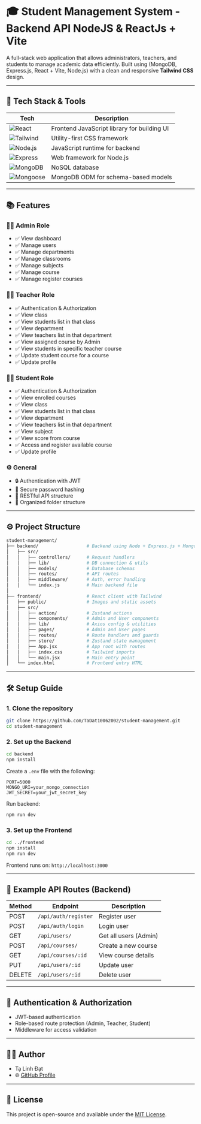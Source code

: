 # 🎓 Student Management System - Backend API NodeJS & ReactJs + Vite

A full-stack web application that allows administrators, teachers, and students to manage academic data efficiently. Built using (MongoDB, Express.js, React + Vite, Node.js) with a clean and responsive **Tailwind CSS** design.

---

## 🚀 Tech Stack & Tools

| Tech                                                                                             | Description                                 |
| ------------------------------------------------------------------------------------------------ | ------------------------------------------- |
| ![React](https://img.shields.io/badge/-React-61DAFB?logo=react&logoColor=white)                  | Frontend JavaScript library for building UI |
| ![Tailwind](https://img.shields.io/badge/-Tailwind_CSS-38B2AC?logo=tailwind-css&logoColor=white) | Utility-first CSS framework                 |
| ![Node.js](https://img.shields.io/badge/-Node.js-339933?logo=node.js&logoColor=white)            | JavaScript runtime for backend              |
| ![Express](https://img.shields.io/badge/-Express.js-black?logo=express&logoColor=white)          | Web framework for Node.js                   |
| ![MongoDB](https://img.shields.io/badge/-MongoDB-47A248?logo=mongodb&logoColor=white)            | NoSQL database                              |
| ![Mongoose](https://img.shields.io/badge/-Mongoose-800000?logo=mongodb&logoColor=white)          | MongoDB ODM for schema-based models         |

---

## 📚 Features

### 👨‍💼 Admin Role

- ✅ View dashboard
- ✅ Manage users
- ✅ Manage departments
- ✅ Manage classrooms
- ✅ Manage subjects
- ✅ Manage course
- ✅ Manage register courses

### 👨‍🏫 Teacher Role

- ✅ Authentication & Authorization
- ✅ View class
- ✅ View students list in that class
- ✅ View department
- ✅ View teachers list in that department
- ✅ View assigned course by Admin
- ✅ View students in specific teacher course
- ✅ Update student course for a course
- ✅ Update profile

### 👩‍🎓 Student Role

- ✅ Authentication & Authorization
- ✅ View enrolled courses
- ✅ View class
- ✅ View students list in that class
- ✅ View department
- ✅ View teachers list in that department
- ✅ View subject
- ✅ View score from course
- ✅ Access and register available course
- ✅ Update profile

### ⚙️ General

- 🔒 Authentication with JWT
- 🔐 Secure password hashing
- 📑 RESTful API structure
- 🧩 Organized folder structure

---

## ⚙️ Project Structure

```bash
student-management/
├── backend/                  # Backend using Node + Express.js + Mongoose
│   ├── src/
│   │   ├── controllers/      # Request handlers
│   │   ├── lib/              # DB connection & utils
│   │   ├── models/           # Database schemas
│   │   ├── routes/           # API routes
│   │   ├── middleware/       # Auth, error handling
│   │   └── index.js          # Main backend file
│
├── frontend/                 # React client with Tailwind
│   ├── public/               # Images and static assets
│   ├── src/
│   │   ├── action/           # Zustand actions
│   │   ├── components/       # Admin and User components
│   │   ├── lib/              # Axios config & utilities
│   │   ├── pages/            # Admin and User pages
│   │   ├── routes/           # Route handlers and guards
│   │   ├── store/            # Zustand state management
│   │   ├── App.jsx           # App root with routes
│   │   ├── index.css         # Tailwind imports
│   │   └── main.jsx          # Main entry point
│   └── index.html            # Frontend entry HTML
```

---

## 🛠️ Setup Guide

### 1. Clone the repository

```bash
git clone https://github.com/TaDat10062002/student-management.git
cd student-management
```

### 2. Set up the Backend

```bash
cd backend
npm install
```

Create a `.env` file with the following:

```env
PORT=5000
MONGO_URI=your_mongo_connection
JWT_SECRET=your_jwt_secret_key
```

Run backend:

```bash
npm run dev
```

### 3. Set up the Frontend

```bash
cd ../frontend
npm install
npm run dev
```

Frontend runs on: `http://localhost:3000`

---

## 🧪 Example API Routes (Backend)

| Method | Endpoint             | Description           |
| ------ | -------------------- | --------------------- |
| POST   | `/api/auth/register` | Register user         |
| POST   | `/api/auth/login`    | Login user            |
| GET    | `/api/users/`        | Get all users (Admin) |
| POST   | `/api/courses/`      | Create a new course   |
| GET    | `/api/courses/:id`   | View course details   |
| PUT    | `/api/users/:id`     | Update user           |
| DELETE | `/api/users/:id`     | Delete user           |

---

## 🔐 Authentication & Authorization

- JWT-based authentication
- Role-based route protection (Admin, Teacher, Student)
- Middleware for access validation

---

## 👨‍💻 Author

- Tạ Linh Đạt
- 🌐 [GitHub Profile](https://github.com/TaDat10062002)

---

## 📄 License

This project is open-source and available under the [MIT License](LICENSE).
